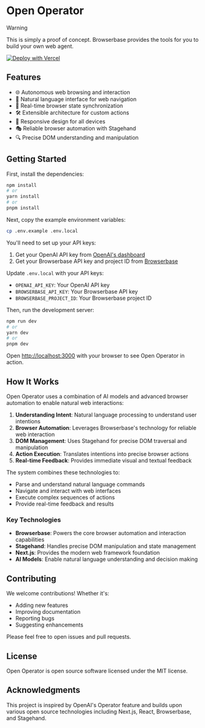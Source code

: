 # Open Operator

> [!WARNING]
> This is simply a proof of concept.
> Browserbase provides the tools for you to build your own web agent.

[![Deploy with Vercel](https://vercel.com/button)](https://vercel.com/new/clone?repository-url=https%3A%2F%2Fgithub.com%2Fbrowserbase%2Fopen-operator&env=OPENAI_API_KEY,BROWSERBASE_API_KEY,BROWSERBASE_PROJECT_ID&envDescription=API%20keys%20needed%20to%20run%20Open%20Operator&envLink=https%3A%2F%2Fgithub.com%2Fbrowserbase%2Fopen-operator%23environment-variables)

## Features

- 🌐 Autonomous web browsing and interaction
- 🤖 Natural language interface for web navigation
- 🔄 Real-time browser state synchronization
- 🛠️ Extensible architecture for custom actions
- 📱 Responsive design for all devices
- 🎭 Reliable browser automation with Stagehand
- 🔍 Precise DOM understanding and manipulation

## Getting Started

First, install the dependencies:

```bash
npm install
# or
yarn install
# or
pnpm install
```

Next, copy the example environment variables:

```bash
cp .env.example .env.local
```

You'll need to set up your API keys:

1. Get your OpenAI API key from [OpenAI's dashboard](https://platform.openai.com/api-keys)
2. Get your Browserbase API key and project ID from [Browserbase](https://www.browserbase.com)

Update `.env.local` with your API keys:

- `OPENAI_API_KEY`: Your OpenAI API key
- `BROWSERBASE_API_KEY`: Your Browserbase API key
- `BROWSERBASE_PROJECT_ID`: Your Browserbase project ID

Then, run the development server:

```bash
npm run dev
# or
yarn dev
# or
pnpm dev
```

Open [http://localhost:3000](http://localhost:3000) with your browser to see Open Operator in action.

## How It Works

Open Operator uses a combination of AI models and advanced browser automation to enable natural web interactions:

1. **Understanding Intent**: Natural language processing to understand user intentions
2. **Browser Automation**: Leverages Browserbase's technology for reliable web interaction
3. **DOM Management**: Uses Stagehand for precise DOM traversal and manipulation
4. **Action Execution**: Translates intentions into precise browser actions
5. **Real-time Feedback**: Provides immediate visual and textual feedback

The system combines these technologies to:

- Parse and understand natural language commands
- Navigate and interact with web interfaces
- Execute complex sequences of actions
- Provide real-time feedback and results

### Key Technologies

- **Browserbase**: Powers the core browser automation and interaction capabilities
- **Stagehand**: Handles precise DOM manipulation and state management
- **Next.js**: Provides the modern web framework foundation
- **AI Models**: Enable natural language understanding and decision making

## Contributing

We welcome contributions! Whether it's:

- Adding new features
- Improving documentation
- Reporting bugs
- Suggesting enhancements

Please feel free to open issues and pull requests.

## License

Open Operator is open source software licensed under the MIT license.

## Acknowledgments

This project is inspired by OpenAI's Operator feature and builds upon various open source technologies including Next.js, React, Browserbase, and Stagehand.

